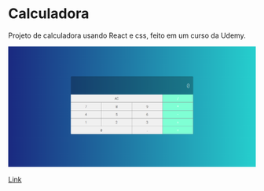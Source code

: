 <h1>Calculadora</h1>
  
<p>Projeto de calculadora usando React e css, feito em um curso da Udemy.

![alt tag](download.png)
  
[<p>Link</p>](https://rafaelsavoy.github.io/react-calculator/)
